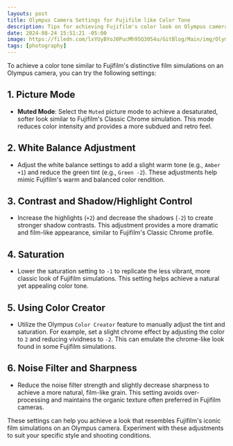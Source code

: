 ```yaml
---
layouts: post
title: Olympus Camera Settings for Fujifilm like Color Tone
description: Tips for achieving Fujifilm's color look on Olympus cameras that use micro four-thirds sensors with small, lightweight settings.
date: 2024-08-24 15:51:21 -05:00
image: https://filedn.com/lxYUyBYoJ0PucMh95Q3054u/GitBlog/Main/img/Olympus%20Camera%20Settings%20for%20Fujifilm%20like%20Color%20Tone.webp
tags: [photography]
---
```


To achieve a color tone similar to Fujifilm's distinctive film simulations on an Olympus camera, you can try the following settings:

## 1. Picture Mode
- **Muted Mode**: Select the `Muted` picture mode to achieve a desaturated, softer look similar to Fujifilm's Classic Chrome simulation. This mode reduces color intensity and provides a more subdued and retro feel.

## 2. White Balance Adjustment
- Adjust the white balance settings to add a slight warm tone (e.g., `Amber +1`) and reduce the green tint (e.g., `Green -2`). These adjustments help mimic Fujifilm's warm and balanced color rendition.

## 3. Contrast and Shadow/Highlight Control
- Increase the highlights (`+2`) and decrease the shadows (`-2`) to create stronger shadow contrasts. This adjustment provides a more dramatic and film-like appearance, similar to Fujifilm's Classic Chrome profile.

## 4. Saturation
- Lower the saturation setting to `-1` to replicate the less vibrant, more classic look of Fujifilm simulations. This setting helps achieve a natural yet appealing color tone.

## 5. Using Color Creator
- Utilize the Olympus `Color Creator` feature to manually adjust the tint and saturation. For example, set a slight chrome effect by adjusting the color to `2` and reducing vividness to `-2`. This can emulate the chrome-like look found in some Fujifilm simulations.

## 6. Noise Filter and Sharpness
- Reduce the noise filter strength and slightly decrease sharpness to achieve a more natural, film-like grain. This setting avoids over-processing and maintains the organic texture often preferred in Fujifilm cameras. 

These settings can help you achieve a look that resembles Fujifilm's iconic film simulations on an Olympus camera. Experiment with these adjustments to suit your specific style and shooting conditions.
